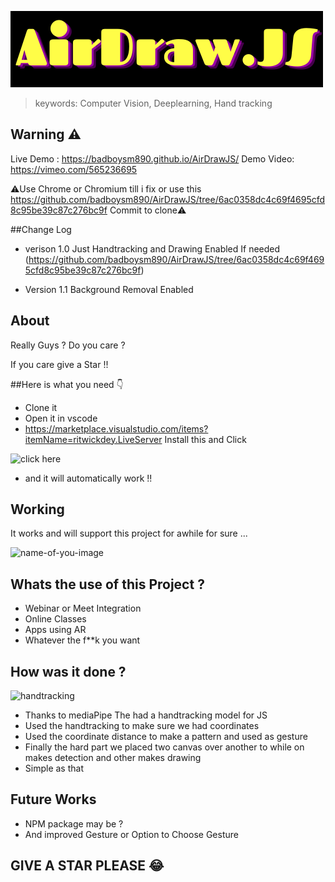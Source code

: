 ![AirDraw.js](https://github.com/badboysm890/AirDrawJS/blob/main/rsz_airdraw_js.png)

 
> keywords: Computer Vision, Deeplearning, Hand tracking

## Warning ⚠️

Live Demo : https://badboysm890.github.io/AirDrawJS/
Demo Video: https://vimeo.com/565236695

⚠️Use Chrome or Chromium till i fix or use this https://github.com/badboysm890/AirDrawJS/tree/6ac0358dc4c69f4695cfd8c95be39c87c276bc9f Commit to clone⚠️

##Change Log

+ verison 1.0
Just Handtracking and Drawing Enabled
If needed (https://github.com/badboysm890/AirDrawJS/tree/6ac0358dc4c69f4695cfd8c95be39c87c276bc9f)

+ Version 1.1
Background Removal Enabled


## About 

Really Guys ? Do you care ?

If you care give a Star !!

##Here is what you need 👇

+ Clone it
+ Open it in vscode
+ https://marketplace.visualstudio.com/items?itemName=ritwickdey.LiveServer Install this and Click 

![click here](https://raw.githubusercontent.com/ritwickdey/vscode-live-server/master/images/Screenshot/vscode-live-server-statusbar-3.jpg)

+ and it will automatically work !!

## Working

It works and will support this project for awhile for sure ...

![name-of-you-image](https://github.com/badboysm890/AirDrawJS/blob/main/Screenshot%202021-06-19%20at%2021-51-00%20Screenshot.png)

## Whats the use of this Project ?

+ Webinar or Meet Integration
+ Online Classes
+ Apps using AR
+ Whatever the f**k you want


## How was it done ?

![handtracking](https://github.com/badboysm890/ML_Scratch_Surface/raw/master/Screenshot%202021-06-19%20at%2021-34-30%20hand_tracking_3d_android_gpu%20gif%20(GIF%20Image%2C%20300%20%C3%97%20564%20pixels).png)

+ Thanks to mediaPipe The had a handtracking model for JS 
+ Used the handtracking to make sure we had coordinates
+ Used the coordinate distance to make a pattern and used as gesture
+ Finally the hard part we placed two canvas over another to while on makes detection and other makes drawing 
+ Simple as that


## Future Works

+ NPM package may be ?
+ And improved Gesture or Option to Choose Gesture


## GIVE A STAR PLEASE 😂
